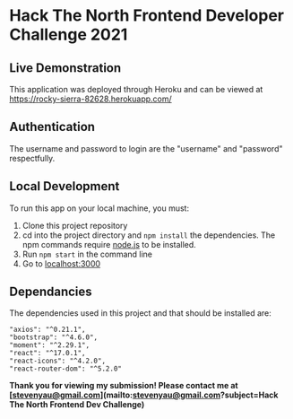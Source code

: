 # Hack The North Frontend Developer Challenge 2021

## Live Demonstration
This application was deployed through Heroku and can be viewed at https://rocky-sierra-82628.herokuapp.com/

## Authentication
The username and password to login are the "username" and "password" respectfully.

## Local Development

To run this app on your local machine, you must:
1. Clone this project repository
2. cd into the project directory and `npm install` the dependencies. The npm commands require [node.js](https://nodejs.org/en/) to be installed.
3. Run `npm start` in the command line 
4. Go to [localhost:3000](http://localhost:3000)

## Dependancies
The dependencies used in this project and that should be installed are:
```
"axios": "^0.21.1",
"bootstrap": "^4.6.0",
"moment": "^2.29.1",
"react": "^17.0.1",
"react-icons": "^4.2.0",
"react-router-dom": "^5.2.0"
```
**Thank you for viewing my submission! Please contact me at [stevenyau@gmail.com](mailto:stevenyau@gmail.com?subject=Hack The North Frontend Dev Challenge)**
